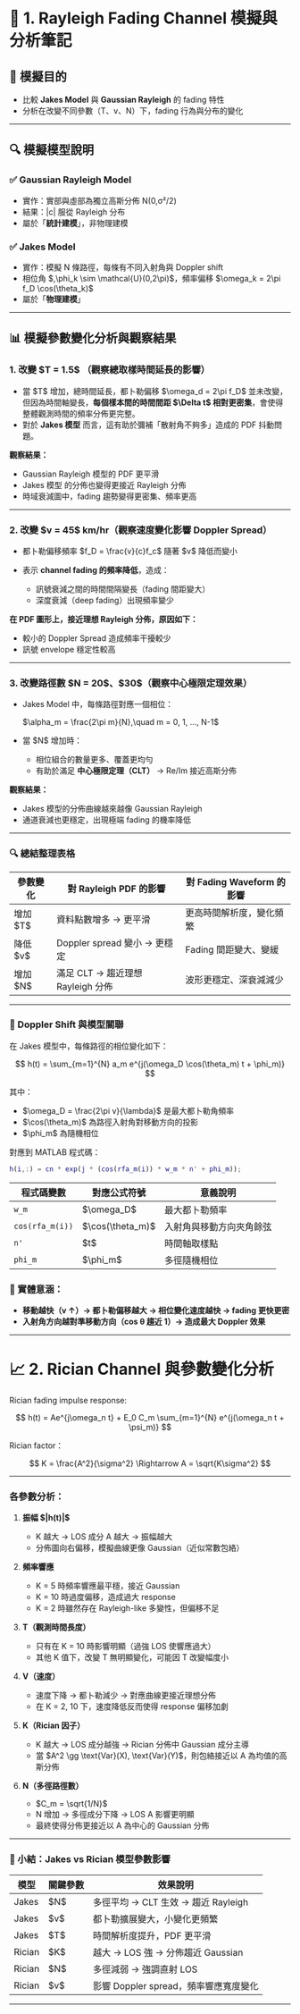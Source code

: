 # 📡 1. Rayleigh Fading Channel 模擬與分析筆記

## 🎯 模擬目的

* 比較 **Jakes Model** 與 **Gaussian Rayleigh** 的 fading 特性
* 分析在改變不同參數（T、v、N）下，fading 行為與分布的變化

---

## 🔍 模擬模型說明

### ✅ Gaussian Rayleigh Model

* 實作：實部與虛部為獨立高斯分佈 N(0,σ²/2)
* 結果：|c| 服從 Rayleigh 分布
* 屬於「**統計建模**」，非物理建模

### ✅ Jakes Model

* 實作：模擬 N 條路徑，每條有不同入射角與 Doppler shift
* 相位角 \$,\phi\_k \sim \mathcal{U}(0,2\pi)\$，頻率偏移 \$\omega\_k = 2\pi f\_D \cos(\theta\_k)\$
* 屬於「**物理建模**」

---
## 📊 模擬參數變化分析與觀察結果

### 1. 改變 \$T = 1.5\$ （觀察總取樣時間延長的影響）

* 當 \$T\$ 增加，總時間延長，都卜勒偏移 \$\omega\_d = 2\pi f\_D\$ 並未改變，但因為時間軸變長，**每個樣本間的時間間距 \$\Delta t\$ 相對更密集**，會使得整體觀測時間的頻率分佈更完整。
* 對於 **Jakes 模型** 而言，這有助於彌補「散射角不夠多」造成的 PDF 抖動問題。

**觀察結果：**

* Gaussian Rayleigh 模型的 PDF 更平滑
* Jakes 模型 的分佈也變得更接近 Rayleigh 分佈
* 時域衰減圖中，fading 趨勢變得更密集、頻率更高

---

### 2. 改變 \$v = 45\$ km/hr（觀察速度變化影響 Doppler Spread）

* 都卜勒偏移頻率 \$f\_D = \frac{v}{c}f\_c\$ 隨著 \$v\$ 降低而變小
* 表示 **channel fading 的頻率降低**，造成：

  * 訊號衰減之間的時間間隔變長（fading 間距變大）
  * 深度衰減（deep fading）出現頻率變少

**在 PDF 圖形上，接近理想 Rayleigh 分佈，原因如下：**

* 較小的 Doppler Spread 造成頻率干擾較少
* 訊號 envelope 穩定性較高

---

### 3. 改變路徑數 \$N = 20\$、\$30\$（觀察中心極限定理效果）

* Jakes Model 中，每條路徑對應一個相位：

  $\alpha_m = \frac{2\pi m}{N},\quad m = 0, 1, ..., N-1$

* 當 \$N\$ 增加時：

  * 相位組合的數量更多、覆蓋更均勻
  * 有助於滿足 **中心極限定理（CLT）** → Re/Im 接近高斯分佈

**觀察結果：**

* Jakes 模型的分佈曲線越來越像 Gaussian Rayleigh
* 通道衰減也更穩定，出現極端 fading 的機率降低

---

### 🔍 總結整理表格

| 參數變化     | 對 Rayleigh PDF 的影響        | 對 Fading Waveform 的影響 |
| -------- | ------------------------- | --------------------- |
| 增加 \$T\$ | 資料點數增多 → 更平滑              | 更高時間解析度，變化頻繁          |
| 降低 \$v\$ | Doppler spread 變小 → 更穩定   | Fading 間距變大、變緩        |
| 增加 \$N\$ | 滿足 CLT → 趨近理想 Rayleigh 分佈 | 波形更穩定、深衰減減少           |

---

### 📡 Doppler Shift 與模型關聯

在 Jakes 模型中，每條路徑的相位變化如下：

$$
h(t) = \sum_{m=1}^{N} a_m e^{j(\omega_D \cos(\theta_m) t + \phi_m)}
$$

其中：

* \$\omega\_D = \frac{2\pi v}{\lambda}\$ 是最大都卜勒角頻率
* \$\cos(\theta\_m)\$ 為路徑入射角對移動方向的投影
* \$\phi\_m\$ 為隨機相位

對應到 MATLAB 程式碼：

```matlab
h(i,:) = cn * exp(j * (cos(rfa_m(i)) * w_m * n' + phi_m));
```

| 程式碼變數           | 對應公式符號              | 意義說明         |
| --------------- | ------------------- | ------------ |
| `w_m`           | \$\omega\_D\$       | 最大都卜勒頻率      |
| `cos(rfa_m(i))` | \$\cos(\theta\_m)\$ | 入射角與移動方向夾角餘弦 |
| `n'`            | \$t\$               | 時間軸取樣點       |
| `phi_m`         | \$\phi\_m\$         | 多徑隨機相位       |

### 🧠 實體意涵：

* **移動越快（v ↑）→ 都卜勒偏移越大 → 相位變化速度越快 → fading 更快更密**
* **入射角方向越對準移動方向（cos θ 趨近 1）→ 造成最大 Doppler 效果**

---
# 📈 2. Rician Channel 與參數變化分析

Rician fading impulse response:

$$
h(t) = Ae^{j\omega_n t} + E_0 C_m \sum_{m=1}^{N} e^{j(\omega_n t + \psi_m)}
$$

Rician factor：

$$
K = \frac{A^2}{\sigma^2} \Rightarrow A = \sqrt{K\sigma^2}
$$

---

### 各參數分析：

1. **振幅 \$|h(t)|\$**

   * K 越大 → LOS 成分 A 越大 → 振幅越大
   * 分佈圖向右偏移，模擬曲線更像 Gaussian（近似常數包絡）

2. **頻率響應**

   * K = 5 時頻率響應最平穩，接近 Gaussian
   * K = 10 時過度偏移，造成過大 response
   * K = 2 時雖然存在 Rayleigh-like 多變性，但偏移不足

3. **T（觀測時間長度）**

   * 只有在 K = 10 時影響明顯（過強 LOS 使響應過大）
   * 其他 K 值下，改變 T 無明顯變化，可能因 T 改變幅度小

4. **V（速度）**

   * 速度下降 → 都卜勒減少 → 對應曲線更接近理想分佈
   * 在 K = 2, 10 下，速度降低反而使得 response 偏移加劇

5. **K（Rician 因子）**

   * K 越大 → LOS 成分越強 → Rician 分佈中 Gaussian 成分主導
   * 當 \$A^2 \gg \text{Var}(X), \text{Var}(Y)\$，則包絡接近以 A 為均值的高斯分佈

6. **N（多徑路徑數）**

   * \$C\_m = \sqrt{1/N}\$
   * N 增加 → 多徑成分下降 → LOS A 影響更明顯
   * 最終使得分佈更接近以 A 為中心的 Gaussian 分佈

---

### 📘 小結：Jakes vs Rician 模型參數影響

| 模型     | 關鍵參數  | 效果說明                        |
| ------ | ----- | --------------------------- |
| Jakes  | \$N\$ | 多徑平均 → CLT 生效 → 趨近 Rayleigh |
| Jakes  | \$v\$ | 都卜勒擴展變大，小變化更頻繁              |
| Jakes  | \$T\$ | 時間解析度提升，PDF 更平滑             |
| Rician | \$K\$ | 越大 → LOS 強 → 分佈趨近 Gaussian  |
| Rician | \$N\$ | 多徑減弱 → 強調直射 LOS             |
| Rician | \$v\$ | 影響 Doppler spread，頻率響應寬度變化  |

---

